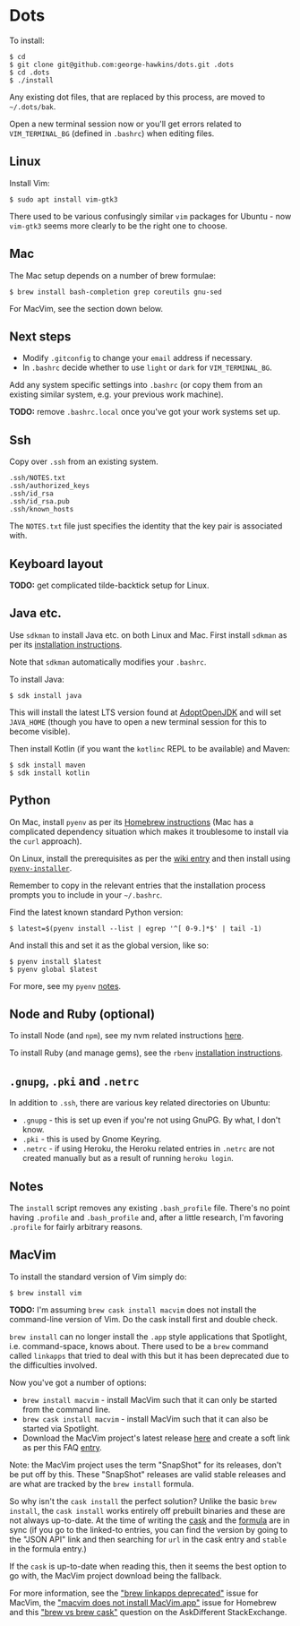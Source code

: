 Dots
====

To install:

    $ cd
    $ git clone git@github.com:george-hawkins/dots.git .dots
    $ cd .dots
    $ ./install

Any existing dot files, that are replaced by this process, are moved to `~/.dots/bak`.

Open a new terminal session now or you'll get errors related to `VIM_TERMINAL_BG` (defined in `.bashrc`) when editing files.

Linux
-----

Install Vim:

    $ sudo apt install vim-gtk3

There used to be various confusingly similar `vim` packages for Ubuntu - now `vim-gtk3` seems more clearly to be the right one to choose.

Mac
---

The Mac setup depends on a number of brew formulae:

    $ brew install bash-completion grep coreutils gnu-sed

For MacVim, see the section down below.

Next steps
----------

* Modify `.gitconfig` to change your `email` address if necessary.
* In `.bashrc` decide whether to use `light` or `dark` for `VIM_TERMINAL_BG`.

Add any system specific settings into `.bashrc` (or copy them from an existing similar system, e.g. your previous work machine).

**TODO:** remove `.bashrc.local` once you've got your work systems set up.

Ssh
---

Copy over `.ssh` from an existing system.

    .ssh/NOTES.txt
    .ssh/authorized_keys
    .ssh/id_rsa
    .ssh/id_rsa.pub
    .ssh/known_hosts

The `NOTES.txt` file just specifies the identity that the key pair is associated with.

Keyboard layout
---------------

**TODO:** get complicated tilde-backtick setup for Linux.

Java etc.
---------

Use `sdkman` to install Java etc. on both Linux and Mac. First install `sdkman` as per its [installation instructions](https://sdkman.io/install).

Note that `sdkman` automatically modifies your `.bashrc`.

To install Java:

    $ sdk install java

This will install the latest LTS version found at [AdoptOpenJDK](https://adoptopenjdk.net/) and will set `JAVA_HOME` (though you have to open a new terminal session for this to become visible).

Then install Kotlin (if you want the `kotlinc` REPL to be available) and Maven:

    $ sdk install maven
    $ sdk install kotlin

Python
------

On Mac, install `pyenv` as per its [Homebrew instructions](https://github.com/pyenv/pyenv#homebrew-on-macos) (Mac has a complicated dependency situation which makes it troublesome to install via the `curl` approach).

On Linux, install the prerequisites as per the [wiki entry](https://github.com/pyenv/pyenv/wiki/Common-build-problems#prerequisites) and then install using [`pyenv-installer`](https://github.com/pyenv/pyenv-installer#install).

Remember to copy in the relevant entries that the installation process prompts you to include in your `~/.bashrc`.

Find the latest known standard Python version:

    $ latest=$(pyenv install --list | egrep '^[ 0-9.]*$' | tail -1)

And install this and set it as the global version, like so:

    $ pyenv install $latest
    $ pyenv global $latest

For more, see my `pyenv` [notes](https://github.com/george-hawkins/snippets/blob/master/install-python.md#pyenv).

Node and Ruby (optional)
------------------------

To install Node (and `npm`), see my nvm related instructions [here](https://github.com/george-hawkins/snippets/blob/master/install-node-and-npm.md).

To install Ruby (and manage gems), see the `rbenv` [installation instructions](https://github.com/rbenv/rbenv#installation).

`.gnupg`, `.pki` and `.netrc`
-----------------------------

In addition to `.ssh`, there are various key related directories on Ubuntu:

* `.gnupg` - this is set up even if you're not using GnuPG. By what, I don't know.
* `.pki` - this is used by Gnome Keyring.
* `.netrc` - if using Heroku, the Heroku related entries in `.netrc` are not created manually but as a result of running `heroku login`.

Notes
-----

The `install` script removes any existing `.bash_profile` file. There's no point having `.profile` and `.bash_profile` and, after a little research, I'm favoring `.profile` for fairly arbitrary reasons.

MacVim
------

To install the standard version of Vim simply do:

    $ brew install vim

**TODO:** I'm assuming `brew cask install macvim` does not install the command-line version of Vim. Do the cask install first and double check.

`brew install` can no longer install the `.app` style applications that Spotlight, i.e. command-space, knows about. There used to be a `brew` command called `linkapps` that tried to deal with this but it has been deprecated due to the difficulties involved.

Now you've got a number of options:

* `brew install macvim` - install MacVim such that it can only be started from the command line.
* `brew cask install macvim` - install MacVim such that it can also be started via Spotlight.
* Download the MacVim project's latest release [here](https://macvim-dev.github.io/macvim/) and create a soft link as per this FAQ [entry](https://github.com/macvim-dev/macvim/wiki/FAQ#how-can-i-open-files-from-terminal).

Note: the MacVim project uses the term "SnapShot" for its releases, don't be put off by this. These "SnapShot" releases are valid stable releases and are what are tracked by the `brew install` formula.

So why isn't the `cask install` the perfect solution? Unlike the basic `brew install`, the `cask install` works entirely off prebuilt binaries and these are not always up-to-date.  At the time of writing the [cask](https://formulae.brew.sh/cask/macvim) and the [formula](https://formulae.brew.sh/formula/macvim) are in sync (if you go to the linked-to entries, you can find the version by going to the "JSON API" link and then searching for `url` in the cask entry and `stable` in the formula entry.)

If the `cask` is up-to-date when reading this, then it seems the best option to go with, the MacVim project download being the fallback.

For more information, see the ["brew linkapps deprecated"](https://github.com/macvim-dev/macvim/issues/450) issue for MacVim, the ["macvim does not install MacVim.app"](https://github.com/Homebrew/homebrew-core/issues/20707) issue for Homebrew and this ["brew vs brew cask"](https://apple.stackexchange.com/q/125468) question on the AskDifferent StackExchange.
